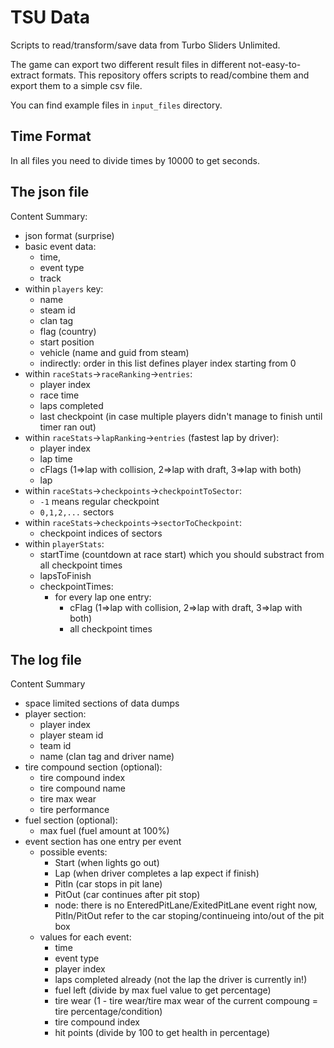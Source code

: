 # TSU Data
Scripts to read/transform/save data from Turbo Sliders Unlimited. 

The game can export two different result files in different not-easy-to-extract formats. This repository offers scripts to read/combine them and export them to a simple csv file. 

You can find example files in `input_files` directory. 

## Time Format

In all files you need to divide times by 10000 to get seconds.

## The json file

Content Summary:
- json format (surprise)
- basic event data:
    - time, 
    - event type 
    - track
- within `players` key:
    - name
    - steam id
    - clan tag
    - flag (country)
    - start position 
    - vehicle (name and guid from steam)
    - indirectly: order in this list defines player index starting from 0
- within `raceStats`->`raceRanking`->`entries`:
    - player index
    - race time
    - laps completed
    - last checkpoint (in case multiple players didn't manage to finish until timer ran out)
- within `raceStats`->`lapRanking`->`entries` (fastest lap by driver):
    - player index
    - lap time
    - cFlags (1=>lap with collision, 2=>lap with draft, 3=>lap with both)
    - lap
- within `raceStats`->`checkpoints`->`checkpointToSector`:
    -  `-1` means regular checkpoint
    - `0,1,2,...` sectors
- within `raceStats`->`checkpoints`->`sectorToCheckpoint`:
    - checkpoint indices of sectors
- within `playerStats`:
    - startTime (countdown at race start) which you should substract from all checkpoint times
    - lapsToFinish
    - checkpointTimes:
        - for every lap one entry:
            - cFlag (1=>lap with collision, 2=>lap with draft, 3=>lap with both)
            - all checkpoint times


## The log file

Content Summary
- space limited sections of data dumps
- player section:
    - player index
    - player steam id
    - team id
    - name (clan tag and driver name)
- tire compound section (optional):
    - tire compound index
    - tire compound name
    - tire max wear
    - tire performance
- fuel section (optional):
    - max fuel (fuel amount at 100%)
- event section has one entry per event 
    - possible events:
        - Start (when lights go out)
        - Lap (when driver completes a lap expect if finish)
        - PitIn (car stops in pit lane)
        - PitOut (car continues after pit stop)
        - node: there is no EnteredPitLane/ExitedPitLane event right now, PitIn/PitOut refer to the car stoping/continueing into/out of the pit box
    - values for each event:
        - time
        - event type
        - player index
        - laps completed already (not the lap the driver is currently in!)
        - fuel left (divide by max fuel value to get percentage)
        - tire wear (1 - tire wear/tire max wear of the current compoung = tire percentage/condition)
        - tire compound index
        - hit points (divide by 100 to get health in percentage)